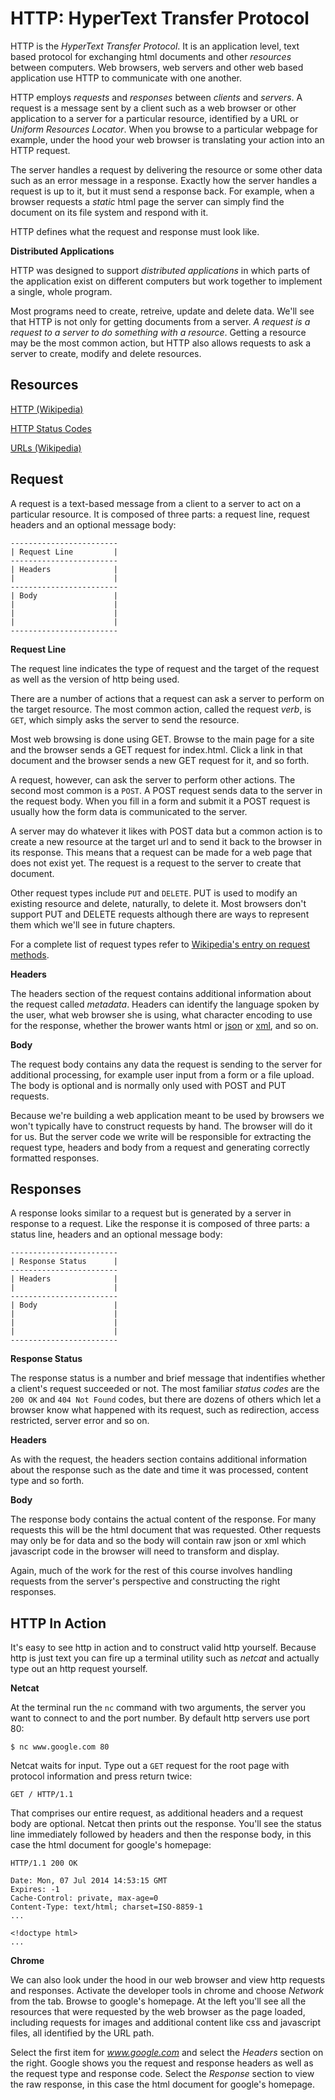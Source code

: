 HTTP: HyperText Transfer Protocol
================================

HTTP is the *HyperText Transfer Protocol*. It is an application level, text based protocol for exchanging html documents and other *resources* between computers. Web browsers, web servers and other web based application use HTTP to communicate with one another.

HTTP employs *requests* and *responses* between *clients* and *servers*. A request is a message sent by a client such as a web browser or other application to a server for a particular resource, identified by a URL or *Uniform Resources Locator*. When you browse to a particular webpage for example, under the hood your web browser is translating your action into an HTTP request.

The server handles a request by delivering the resource or some other data such as an error message in a response. Exactly how the server handles a request is up to it, but it must send a response back. For example, when a browser requests a *static* html page the server can simply find the document on its file system and respond with it.

HTTP defines what the request and response must look like.

**Distributed Applications**

HTTP was designed to support *distributed applications* in which parts of the application exist on different computers but work together to implement a single, whole program.

Most programs need to create, retreive, update and delete data. We'll see that HTTP is not only for getting documents from a server. *A request is a request to a server to do something with a resource*. Getting a resource may be the most common action, but HTTP also allows requests to ask a server to create, modify and delete resources.

## Resources

[HTTP (Wikipedia)](http://en.wikipedia.org/wiki/Hypertext_Transfer_Protocol)

[HTTP Status Codes](http://en.wikipedia.org/wiki/List_of_HTTP_status_codes)

[URLs (Wikipedia)](http://en.wikipedia.org/wiki/Uniform_Resource_Locator)

## Request

A request is a text-based message from a client to a server to act on a particular resource. It is composed of three parts: a request line, request headers and an optional message body:

	------------------------
	| Request Line         |
	------------------------
	| Headers              |
	|                      |
	------------------------
	| Body                 |
	|                      |
	|                      |
	|                      |
	------------------------

**Request Line**

The request line indicates the type of request and the target of the request as well as the version of http being used.

There are a number of actions that a request can ask a server to perform on the target resource. The most common action, called the request *verb*, is `GET`, which simply asks the server to send the resource.

Most web browsing is done using GET. Browse to the main page for a site and the browser sends a GET request for index.html. Click a link in that document and the browser sends a new GET request for it, and so forth.

A request, however, can ask the server to perform other actions. The second most common is a `POST`. A POST request sends data to the server in the request body. When you fill in a form and submit it a POST request is usually how the form data is communicated to the server.

A server may do whatever it likes with POST data but a common action is to create a new resource at the target url and to send it back to the browser in its response. This means that a request can be made for a web page that does not exist yet. The request is a request to the server to create that document.

Other request types include `PUT` and `DELETE`. PUT is used to modify an existing resource and delete, naturally, to delete it. Most browsers don't support PUT and DELETE requests although there are ways to represent them which we'll see in future chapters.

For a complete list of request types refer to [Wikipedia's entry on request methods](http://en.wikipedia.org/wiki/Hypertext_Transfer_Protocol#Request_methods).

**Headers**

The headers section of the request contains additional information about the request called *metadata*. Headers can identify the language spoken by the user, what web browser she is using, what character encoding to use for the response, whether the brower wants html or [json](http://en.wikipedia.org/wiki/JSON) or [xml](http://en.wikipedia.org/wiki/XML), and so on.

**Body**

The request body contains any data the request is sending to the server for additional processing, for example user input from a form or a file upload. The body is optional and is normally only used with POST and PUT requests.

Because we're building a web application meant to be used by browsers we won't typically have to construct requests by hand. The browser will do it for us. But the server code we write will be responsible for extracting the request type, headers and body from a request and generating correctly formatted responses.

## Responses

A response looks similar to a request but is generated by a server in response to a request. Like the response it is composed of three parts: a status line, headers and an optional message body:

	------------------------
	| Response Status      |
	------------------------
	| Headers              |
	|                      |
	------------------------
	| Body                 |
	|                      |
	|                      |
	|                      |
	------------------------

**Response Status**

The response status is a number and brief message that indentifies whether a client's request succeeded or not. The most familiar *status codes* are the `200 OK` and `404 Not Found` codes, but there are dozens of others which let a browser know what happened with its request, such as redirection, access restricted, server error and so on.

**Headers**

As with the request, the headers section contains additional information about the response such as the date and time it was processed, content type and so forth.

**Body**

The response body contains the actual content of the response. For many requests this will be the html document that was requested. Other requests may only be for data and so the body will contain raw json or xml which javascript code in the browser will need to transform and display.

Again, much of the work for the rest of this course involves handling requests from the server's perspective and constructing the right responses.

## HTTP In Action

It's easy to see http in action and to construct valid http yourself. Because http is just text you can fire up a terminal utility such as *netcat* and actually type out an http request yourself.

**Netcat**

At the terminal run the `nc` command with two arguments, the server you want to connect to and the port number. By default http servers use port 80:

	$ nc www.google.com 80
	
Netcat waits for input. Type out a `GET` request for the root page with protocol information and press return twice:

	GET / HTTP/1.1

That comprises our entire request, as additional headers and a request body are optional. Netcat then prints out the response. You'll see the status line immediately followed by headers and then the response body, in this case the html document for google's homepage:

	HTTP/1.1 200 OK

	Date: Mon, 07 Jul 2014 14:53:15 GMT
	Expires: -1
	Cache-Control: private, max-age=0
	Content-Type: text/html; charset=ISO-8859-1
	...

	<!doctype html> 
	...

**Chrome**

We can also look under the hood in our web browser and view http requests and responses. Activate the developer tools in chrome and choose *Network* from the tab. Browse to google's homepage. At the left you'll see all the resources that were requested by the web browser as the page loaded, including requests for images and additional content like css and javascript files, all identified by the URL path.

Select the first item for *www.google.com* and select the *Headers* section on the right. Google shows you the request and response headers as well as the request type and response code. Select the *Response* section to view the raw response, in this case the html document for google's homepage.